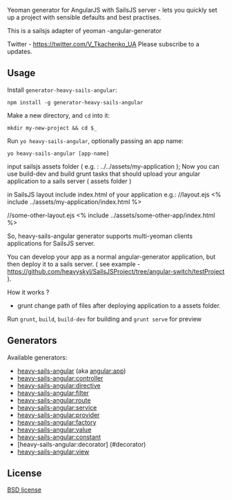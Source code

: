 Yeoman generator for AngularJS with SailsJS server - lets you quickly set up a project with sensible defaults and best practises.

This is a sailsjs adapter of yeoman -angular-generator

Twitter - https://twitter.com/V_Tkachenko_UA
Please subscribe to a updates.

## Usage

Install `generator-heavy-sails-angular`:
```
npm install -g generator-heavy-sails-angular
```

Make a new directory, and `cd` into it:
```
mkdir my-new-project && cd $_
```

Run `yo heavy-sails-angular`, optionally passing an app name:
```
yo heavy-sails-angular [app-name]
```

input sailsjs assets folder ( e.g. : ../../assets/my-application );
Now you can use build-dev and build grunt tasks that should upload your angular application to a sails server
( assets folder )

in SailsJS layout include index.html of your application
e.g.:
//layout.ejs
<% include ../assets/my-application/index.html %>

//some-other-layout.ejs
<% include ../assets/some-other-app/index.html %>

So, heavy-sails-angular generator supports multi-yeoman clients applications for SailsJS server.

You can develop your app as a normal angular-generator application, but then deploy it to a sails server.
( see example - https://github.com/heavyskyl/SailsJSProject/tree/angular-switch/testProject ).

How it works ?
- grunt change path of files after deploying application to a assets folder.

Run `grunt`, `build`, `build-dev` for building and `grunt serve` for preview


## Generators

Available generators:

* [heavy-sails-angular](#app) (aka [angular:app](#app))
* [heavy-sails-angular:controller](#controller)
* [heavy-sails-angular:directive](#directive)
* [heavy-sails-angular:filter](#filter)
* [heavy-sails-angular:route](#route)
* [heavy-sails-angular:service](#service)
* [heavy-sails-angular:provider](#service)
* [heavy-sails-angular:factory](#service)
* [heavy-sails-angular:value](#service)
* [heavy-sails-angular:constant](#service)
* [heavy-sails-angular:decorator] (#decorator)
* [heavy-sails-angular:view](#view)

## License

[BSD license](http://opensource.org/licenses/bsd-license.php)
